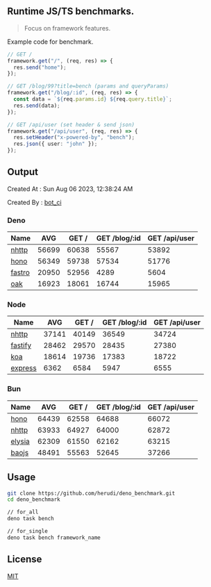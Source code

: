 ## Runtime JS/TS benchmarks.

> Focus on framework features.

Example code for benchmark.
```ts
// GET /
framework.get("/", (req, res) => {
  res.send("home");
});

// GET /blog/99?title=bench (params and queryParams)
framework.get("/blog/:id", (req, res) => {
  const data = `${req.params.id} ${req.query.title}`;
  res.send(data);
});

// GET /api/user (set header & send json)
framework.get("/api/user", (req, res) => {
  res.setHeader("x-powered-by", "bench");
  res.json({ user: "john" });
});
```

## Output
Created At : Sun Aug 06 2023, 12:38:24 AM

Created By : [bot_ci](https://github.com/herudi/deno_benchmarks/commits?author=github-actions%5Bbot%5D)


### Deno
|Name|AVG|GET /|GET /blog/:id|GET /api/user|
|----|----|----|----|----|
|[nhttp](https://github.com/nhttp/nhttp)|56699|60638|55567|53892|
|[hono](https://github.com/honojs/hono)|56349|59738|57534|51776|
|[fastro](https://github.com/fastrodev/fastro)|20950|52956|4289|5604|
|[oak](https://github.com/oakserver/oak)|16923|18061|16744|15965|
  


### Node
|Name|AVG|GET /|GET /blog/:id|GET /api/user|
|----|----|----|----|----|
|[nhttp](https://github.com/nhttp/nhttp)|37141|40149|36549|34724|
|[fastify](https://github.com/fastify/fastify)|28462|29570|28435|27380|
|[koa](https://github.com/koajs/koa)|18614|19736|17383|18722|
|[express](https://github.com/expressjs/express)|6362|6584|5947|6555|
  


### Bun
|Name|AVG|GET /|GET /blog/:id|GET /api/user|
|----|----|----|----|----|
|[hono](https://github.com/honojs/hono)|64439|62558|64688|66072|
|[nhttp](https://github.com/nhttp/nhttp)|63933|64927|64000|62872|
|[elysia](https://github.com/elysiajs/elysia)|62309|61550|62162|63215|
|[baojs](https://github.com/mattreid1/baojs)|48491|55563|52645|37266|
  



## Usage

```bash
git clone https://github.com/herudi/deno_benchmark.git
cd deno_benchmark

// for_all
deno task bench

// for_single
deno task bench framework_name
```

## License

[MIT](LICENSE)

